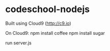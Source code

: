 codeschool-nodejs
=================

Built using Cloud9 (http://c9.io)

On Cloud9:
npm install coffee
npm install sugar

run server.js